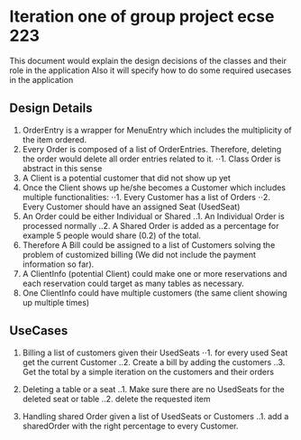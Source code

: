# Iteration one of group project ecse 223

This document would explain the design decisions of the classes and their role in the application
Also it will specify how to do some required usecases in the application


## Design Details
1. OrderEntry is a wrapper for MenuEntry which includes the multiplicity of the item ordered.
2. Every Order is composed of a list of OrderEntries. Therefore, deleting the order would delete all order entries related to it.
	⋅⋅1. Class Order is abstract in this sense
3. A Client is a potential customer that did not show up yet 
4. Once the Client shows up he/she becomes a Customer which includes multiple functionalities:
	⋅⋅1. Every Customer has a list of Orders
	⋅⋅2. Every Customer should have an assigned Seat (UsedSeat)
5. An Order could be either Individual or Shared
	..1. An Individual Order is processed normally
	..2. A Shared Order is added as a percentage for example 5 people would share (0.2) of the total.
6. Therefore A Bill could be assigned to a list of Customers solving the problem of customized billing (We did not include the payment information so far).
7. A ClientInfo (potential Client) could make one or more reservations and each reservation could target as many tables as necessary.
8. One ClientInfo could have multiple customers (the same client showing up multiple times)


## UseCases
1. Billing a list of customers given their UsedSeats
	⋅⋅1. for every used Seat get the current Customer
	..2. Create a bill by adding the customers
	..3. Get the total by a simple iteration on the customers and their orders

2. Deleting a table or a seat
	..1. Make sure there are no UsedSeats for the deleted seat or table
	..2. delete the requested item

3. Handling shared Order given a list of UsedSeats or Customers
	..1. add a sharedOrder with the right percentage to every Customer.

